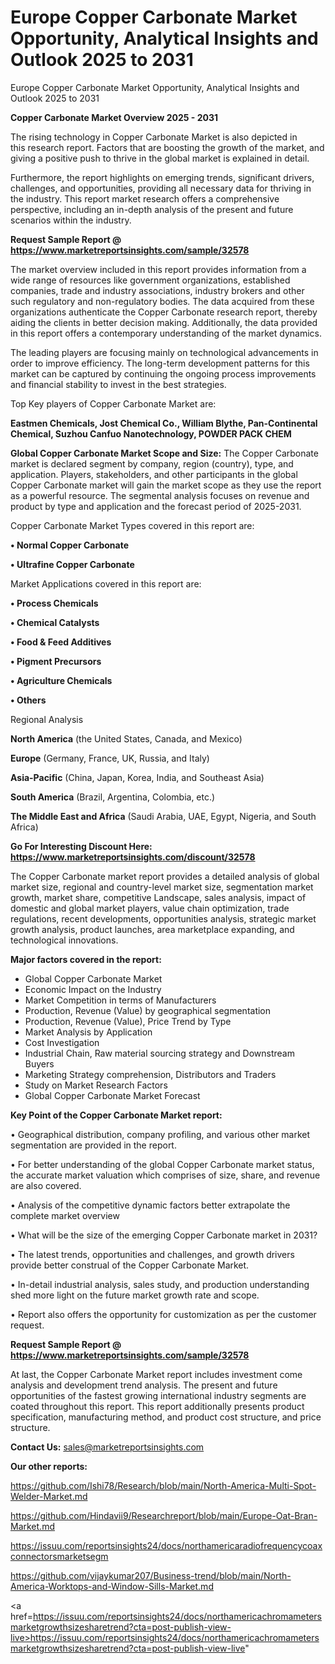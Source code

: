 # Europe Copper Carbonate Market Opportunity, Analytical Insights and Outlook 2025 to 2031
Europe Copper Carbonate Market Opportunity, Analytical Insights and Outlook 2025 to 2031

<Strong> Copper Carbonate Market Overview 2025 - 2031</strong>

The rising technology in Copper Carbonate Market is also depicted in this research report. Factors that are boosting the growth of the market, and giving a positive push to thrive in the global market is explained in detail.

Furthermore, the report highlights on emerging trends, significant drivers, challenges, and opportunities, providing all necessary data for thriving in the industry. This report market research offers a comprehensive perspective, including an in-depth analysis of the present and future scenarios within the industry.

<strong>Request Sample Report @ <a href=https://www.marketreportsinsights.com/sample/32578>https://www.marketreportsinsights.com/sample/32578</a></strong>

The market overview included in this report provides information from a wide range of resources like government organizations, established companies, trade and industry associations, industry brokers and other such regulatory and non-regulatory bodies. The data acquired from these organizations authenticate the Copper Carbonate research report, thereby aiding the clients in better decision making. Additionally, the data provided in this report offers a contemporary understanding of the market dynamics.

The leading players are focusing mainly on technological advancements in order to improve efficiency. The long-term development patterns for this market can be captured by continuing the ongoing process improvements and financial stability to invest in the best strategies.

Top Key players of Copper Carbonate Market are:

<strong>Eastmen Chemicals, Jost Chemical Co., William Blythe, Pan-Continental Chemical, Suzhou Canfuo Nanotechnology, POWDER PACK CHEM</strong>

<strong><b>Global Copper Carbonate Market Scope and Size:</b></strong>
The Copper Carbonate market is declared segment by company, region (country), type, and application. Players, stakeholders, and other participants in the global Copper Carbonate market will gain the market scope as they use the report as a powerful resource. The segmental analysis focuses on revenue and product by type and application and the forecast period of 2025-2031.

Copper Carbonate Market Types covered in this report are:

<strong>•  Normal Copper Carbonate

•  Ultrafine Copper Carbonate</strong>

Market Applications covered in this report are:

<strong>•  Process Chemicals

•  Chemical Catalysts

•  Food & Feed Additives

•  Pigment Precursors

•  Agriculture Chemicals

•  Others</strong> 

Regional Analysis

<strong>North America</strong> (the United States, Canada, and Mexico)

<strong>Europe</strong> (Germany, France, UK, Russia, and Italy)

<strong>Asia-Pacific</strong> (China, Japan, Korea, India, and Southeast Asia)

<strong>South America</strong> (Brazil, Argentina, Colombia, etc.)

<strong>The Middle East and Africa</strong> (Saudi Arabia, UAE, Egypt, Nigeria, and South Africa)

<strong>Go For Interesting Discount Here: <a href=https://www.marketreportsinsights.com/discount/32578>https://www.marketreportsinsights.com/discount/32578</a></strong>

The Copper Carbonate market report provides a detailed analysis of global market size, regional and country-level market size, segmentation market growth, market share, competitive Landscape, sales analysis, impact of domestic and global market players, value chain optimization, trade regulations, recent developments, opportunities analysis, strategic market growth analysis, product launches, area marketplace expanding, and technological innovations.

<strong><b>Major factors covered in the report:</b></strong>
<ul>
  <li>Global Copper Carbonate Market </li>
  <li>Economic Impact on the Industry</li>
  <li>Market Competition in terms of Manufacturers</li>
  <li>Production, Revenue (Value) by geographical segmentation</li>
  <li>Production, Revenue (Value), Price Trend by Type</li>
  <li>Market Analysis by Application</li>
  <li>Cost Investigation</li>
  <li>Industrial Chain, Raw material sourcing strategy and Downstream Buyers</li>
  <li>Marketing Strategy comprehension, Distributors and Traders</li>
  <li>Study on Market Research Factors</li>
  <li>Global Copper Carbonate Market Forecast</li>
</ul>

<strong><b>Key Point of the Copper Carbonate Market report:</b></strong>

• Geographical distribution, company profiling, and various other market segmentation are provided in the report.

• For better understanding of the global Copper Carbonate market status, the accurate market valuation which comprises of size, share, and revenue are also covered.

• Analysis of the competitive dynamic factors better extrapolate the complete market overview

• What will be the size of the emerging Copper Carbonate market in 2031?

• The latest trends, opportunities and challenges, and growth drivers provide better construal of the Copper Carbonate Market.

• In-detail industrial analysis, sales study, and production understanding shed more light on the future market growth rate and scope.

• Report also offers the opportunity for customization as per the customer request.

<strong>Request Sample Report @ <a href=https://www.marketreportsinsights.com/sample/32578>https://www.marketreportsinsights.com/sample/32578</a></strong>

At last, the Copper Carbonate Market report includes investment come analysis and development trend analysis. The present and future opportunities of the fastest growing international industry segments are coated throughout this report. This report additionally presents product specification, manufacturing method, and product cost structure, and price structure.

<strong>Contact Us:</strong>
sales@marketreportsinsights.com

<strong>Our other reports:</strong>

<a href=https://github.com/Ishi78/Research/blob/main/North-America-Multi-Spot-Welder-Market.md>https://github.com/Ishi78/Research/blob/main/North-America-Multi-Spot-Welder-Market.md</a>

<a href=https://github.com/Hindavii9/Researchreport/blob/main/Europe-Oat-Bran-Market.md>https://github.com/Hindavii9/Researchreport/blob/main/Europe-Oat-Bran-Market.md</a>

<a href=https://issuu.com/reportsinsights24/docs/northamericaradiofrequencycoaxconnectorsmarketsegm>https://issuu.com/reportsinsights24/docs/northamericaradiofrequencycoaxconnectorsmarketsegm</a>

<a href=https://github.com/vijaykumar207/Business-trend/blob/main/North-America-Worktops-and-Window-Sills-Market.md>https://github.com/vijaykumar207/Business-trend/blob/main/North-America-Worktops-and-Window-Sills-Market.md</a>

<a href=https://issuu.com/reportsinsights24/docs/northamericachromametersmarketgrowthsizesharetrend?cta=post-publish-view-live>https://issuu.com/reportsinsights24/docs/northamericachromametersmarketgrowthsizesharetrend?cta=post-publish-view-live</a>"
